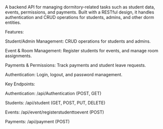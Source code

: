 A backend API for managing dormitory-related tasks such as student data, events, permissions, and payments. Built with a RESTful design, it handles authentication and CRUD operations for students, admins, and other dorm entities.

Features:

Student/Admin Management: CRUD operations for students and admins.

Event & Room Management: Register students for events, and manage room assignments.

Payments & Permissions: Track payments and student leave requests.

Authentication: Login, logout, and password management.

Key Endpoints:

Authentication: /api/Authentication (POST, GET)

Students: /api/student (GET, POST, PUT, DELETE)

Events: /api/event/registerstudenttoevent (POST)

Payments: /api/payment (POST)
